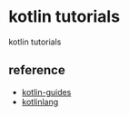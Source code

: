 # kotlin tutorials         
kotlin tutorials

## reference
* [kotlin-guides](https://github.com/android/kotlin-guides)
* [kotlinlang](http://kotlinlang.org/docs/reference/)
